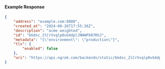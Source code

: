 <!-- Code generated for API Clients. DO NOT EDIT. -->

#### Example Response

```json
{
	"address": "example.com:8080",
	"created_at": "2024-08-26T17:55:26Z",
	"description": "acme weighted",
	"id": "bkdsc_2lCrVvqlp0vG4dplJNHWPX07RhJ",
	"metadata": "{\"environment\": \"production\"}",
	"tls": {
		"enabled": false
	},
	"uri": "https://api.ngrok.com/backends/static/bkdsc_2lCrVvqlp0vG4dplJNHWPX07RhJ"
}
```
